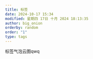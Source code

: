 ```yaml
---
title: 标签
date: 2024-10-17 15:34
modified: 星期四 17日 十月 2024 18:13:35
author: big_onion
orderby: random
order: "1"
type: tags
---
```

标签气泡云图qwq